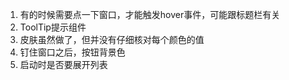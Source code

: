 1. 有的时候需要点一下窗口，才能触发hover事件，可能跟标题栏有关
1. ToolTip提示组件
1. 皮肤虽然做了，但并没有仔细核对每个颜色的值
1. 钉住窗口之后，按钮背景色
1. 启动时是否要展开列表

